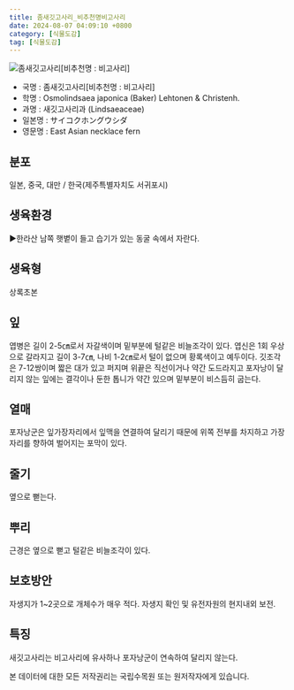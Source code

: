 ```yaml
---
title: 좀새깃고사리_비추천명비고사리
date: 2024-08-07 04:09:10 +0800
category: [식물도감]
tag: [식물도감]
---
```




![좀새깃고사리[비추천명 : 비고사리]](/fileUpload/plants/basic/Lindsaeaceae/Lindsaea/3155/1_th2.JPG)
- 국명 : 좀새깃고사리[비추천명 : 비고사리]
- 학명 : Osmolindsaea japonica (Baker) Lehtonen & Christenh.
- 과명 : 새깃고사리과 (Lindsaeaceae)
- 일본명 : サイコクホングウシダ
- 영문명 : East Asian necklace fern


## 분포
일본, 중국, 대만 / 한국(제주특별자치도 서귀포시) 
## 생육환경
▶한라산 남쪽 햇볕이 들고 습기가 있는 동굴 속에서 자란다.
## 생육형
상록초본
## 잎
엽병은 길이 2-5㎝로서 자갈색이며 밑부분에 털같은 비늘조각이 있다. 엽신은 1회 우상으로 갈라지고 길이 3-7㎝, 나비 1-2㎝로서 털이 없으며 황록색이고 예두이다. 깃조각은 7-12쌍이며 짧은 대가 있고 퍼지며 위끝은 직선이거나 약간 도드라지고 포자낭이 달리지 않는 잎에는 결각이나 둔한 톱니가 약간 있으며 밑부분이 비스듬히 굽는다.
## 열매
포자낭군은 잎가장자리에서 잎맥을 연결하여 달리기 때문에 위쪽 전부를 차지하고 가장자리를 향하여 벌어지는 포막이 있다.
## 줄기
옆으로 뻗는다.
## 뿌리
근경은 옆으로 뻗고 털같은 비늘조각이 있다.
## 보호방안
자생지가 1~2곳으로 개체수가 매우 적다. 자생지 확인 및 유전자원의 현지내외 보전.
## 특징
새깃고사리는 비고사리에 유사하나 포자낭군이 연속하여 달리지 않는다.






본 데이터에 대한 모든 저작권리는 국립수목원 또는 원저작자에게 있습니다.
